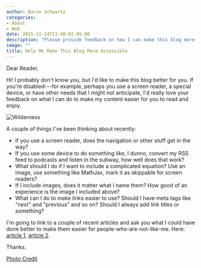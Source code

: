 ```yaml
---
author: Baron Schwartz
categories:
- About
- Web
date: 2015-11-14T11:48:02-05:00
description: "Please provide feedback on how I can make this blog more accessible"
image: ""
title: Help Me Make This Blog More Accessible
---
```


Dear Reader,

Hi! I probably don't know you, but I'd like to make this blog better for you. If
you're disabled---for example, perhaps you use a screen reader, a special
device, or have other needs that I might not anticipate, I'd really love your
feedback on what I can do to make my content easier for you to read and enjoy.

![Wilderness](/media/2015/11/wilderness.jpg)

<!--more-->

A couple of things I've been thinking about recently:

- If you use a screen reader, does the navigation or other stuff get in the way?
- If you use some device to do something like, I dunno, convert my RSS feed to
  podcasts and listen in the subway, how well does that work?
- What should I do if I want to include a complicated equation? Use an image,
  use something like MathJax, mark it as skippable for screen readers?
- If I include images, does it matter what I name them? How good of an
  experience is the image I included above?
- What can I do to make links easier to use? Should I have meta tags like "next"
  and "previous" and so on? Should I always add link titles or something?

I'm going to link to a couple of recent articles and ask you what I could have
done better to make them easier for people-who-are-not-like-me. Here: [article
1](/blog/2015/11/12/universal-scalability-law-teach-mysql/), [article
  2](/blog/2015/11/10/what-its-like/).

Thanks.

[Photo Credit](https://www.flickr.com/photos/snowpeak/7880603036/)
